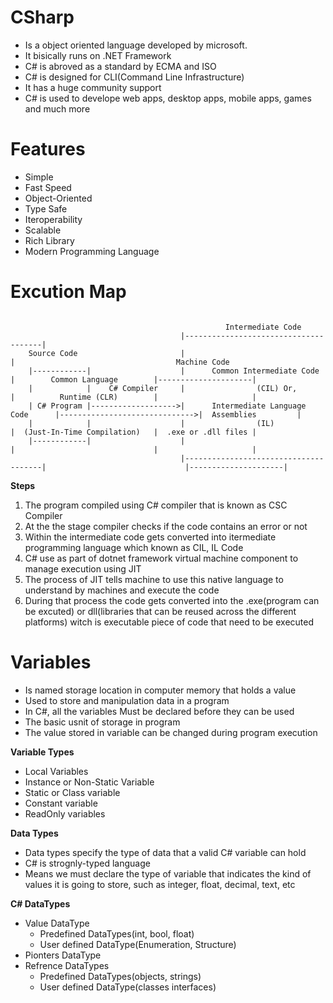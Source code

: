 # CSharp

  * Is a object oriented language developed by microsoft.
  * It bisically runs on .NET Framework
  * C# is abroved as a standard by ECMA and ISO
  * C# is designed for CLI(Command Line Infrastructure)
  * It has a huge community support
  * C# is used to develope web apps, desktop apps, mobile apps, games and much more

# Features

  * Simple
  * Fast Speed
  * Object-Oriented
  * Type Safe
  * Iteroperability
  * Scalable
  * Rich Library
  * Modern Programming Language

# Excution Map

```

                                                Intermediate Code
                                      |--------------------------------------|
    Source Code                       |                                      |                                    Machine Code
    |------------|                    |      Common Intermediate Code        |        Common Language        |---------------------|
    |            |    C# Compiler     |                (CIL) Or,             |          Runtime (CLR)        |                     |
    | C# Program |------------------->|      Intermediate Language Code      |------------------------------>|  Assemblies         |
    |            |                    |                (IL)                  |  (Just-In-Time Compilation)   |  .exe or .dll files |
    |------------|                    |                                      |                               |                     |
                                      |--------------------------------------|                               |---------------------|
```
<b>Steps</b>

1. The program compiled using C# compiler that is known as CSC Compiler
2. At the the stage compiler checks if the code contains an error or not
3. Within the intermediate code gets converted into itermediate programming language which known as CIL, IL Code
4. C# use as part of dotnet framework virtual machine component to manage execution using JIT
5. The process of JIT tells machine to use this native language to understand by machines and execute the code
6. During that process the code gets converted into the .exe(program can be excuted)
or dll(libraries that can be reused across the different platforms) witch is executable piece of code that need to be executed



# Variables

  * Is named storage location in computer memory that holds a value
  * Used to store and manipulation data in a program
  * In C#, all the variables Must be declared before they can be used
  * The basic usnit of storage in program
  * The value stored in variable can be changed during program execution

<b>Variable Types</b>

  * Local Variables
  * Instance or Non-Static Variable
  * Static or Class variable
  * Constant variable
  * ReadOnly variables

<b>Data Types</b>

  * Data types specify the type of data that a valid C# variable can hold
  * C# is strognly-typed language
  * Means we must declare the type of variable that indicates the kind of values it is going to
  store, such as integer, float, decimal, text, etc

<b>C# DataTypes</b>

  * Value DataType
    * Predefined DataTypes(int, bool, float)
    * User defined DataType(Enumeration, Structure)
  * Pionters DataType
  * Refrence DataTypes
    * Predefined DataTypes(objects, strings)
    * User defined DataType(classes interfaces)
